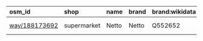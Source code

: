 | osm_id                                                       | shop        | name   | brand   | brand:wikidata   | timestamp            |
|:-------------------------------------------------------------|:------------|:-------|:--------|:-----------------|:---------------------|
| [way/188173692](https://www.openstreetmap.org/way/188173692) | supermarket | Netto  | Netto   | Q552652          | 2025-03-10T18:43:06Z |